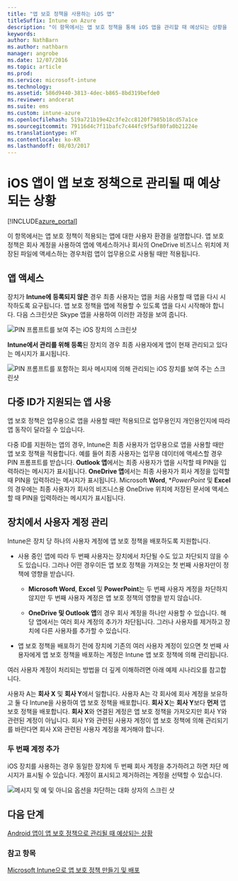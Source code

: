 ```yaml
---
title: "앱 보호 정책을 사용하는 iOS 앱"
titleSuffix: Intune on Azure
description: "이 항목에서는 앱 보호 정책을 통해 iOS 앱을 관리할 때 예상되는 상황을 설명합니다.\""
keywords: 
author: NathBarn
ms.author: nathbarn
manager: angrobe
ms.date: 12/07/2016
ms.topic: article
ms.prod: 
ms.service: microsoft-intune
ms.technology: 
ms.assetid: 586d9440-3813-4dec-b865-8bd319befde0
ms.reviewer: andcerat
ms.suite: ems
ms.custom: intune-azure
ms.openlocfilehash: 519a721b19e42c3fe2cc8120f7985b18cd57a1ce
ms.sourcegitcommit: 79116d4c7f11bafc7c444fc9f5af80fa0b21224e
ms.translationtype: HT
ms.contentlocale: ko-KR
ms.lasthandoff: 08/03/2017
---
```

# <a name="what-to-expect-when-your-ios-app-is-managed-by-app-protection-policies"></a>iOS 앱이 앱 보호 정책으로 관리될 때 예상되는 상황

[!INCLUDE[azure_portal](./includes/azure_portal.md)]

이 항목에서는 앱 보호 정책이 적용되는 앱에 대한 사용자 환경을 설명합니다. 앱 보호 정책은 회사 계정을 사용하여 앱에 액세스하거나 회사의 OneDrive 비즈니스 위치에 저장된 파일에 액세스하는 경우처럼 앱이 업무용으로 사용될 때만 적용됩니다.
##  <a name="accessing-apps"></a>앱 액세스

장치가 **Intune에 등록되지 않은** 경우 최종 사용자는 앱을 처음 사용할 때 앱을 다시 시작하도록 요구됩니다.  앱 보호 정책을 앱에 적용할 수 있도록 앱을 다시 시작해야 합니다. 다음 스크린샷은 Skype 앱을 사용하여 이러한 과정을 보여 줍니다.


![PIN 프롬프트를 보여 주는 iOS 장치의 스크린샷](./media/ios-pin-prompt.png)

**Intune에서 관리를 위해 등록**된 장치의 경우 최종 사용자에게 앱이 현재 관리되고 있다는 메시지가 표시됩니다.

![PIN 프롬프트를 포함하는 회사 메시지에 의해 관리되는 iOS 장치를 보여 주는 스크린샷](./media/ios-managed-devices-pin-prompt.png)

##  <a name="using-apps-with-multi-identity-support"></a>다중 ID가 지원되는 앱 사용

앱 보호 정책은 업무용으로 앱을 사용할 때만 적용되므로 업무용인지 개인용인지에 따라 앱 동작이 달라질 수 있습니다.  

다중 ID를 지원하는 앱의 경우, Intune은 최종 사용자가 업무용으로 앱을 사용할 때만 앱 보호 정책을 적용합니다.  예를 들어 최종 사용자는 업무용 데이터에 액세스할 경우 PIN 프롬프트를 받습니다.  **Outlook 앱**에서는 최종 사용자가 앱을 시작할 때 PIN을 입력하라는 메시지가 표시됩니다. **OneDrive 앱**에서는 최종 사용자가 회사 계정을 입력할 때 PIN을 입력하라는 메시지가 표시됩니다.  Microsoft **Word**, **PowerPoint* 및 **Excel**의 경우에는 최종 사용자가 회사의 비즈니스용 OneDrive 위치에 저장된 문서에 액세스할 때 PIN을 입력하라는 메시지가 표시됩니다.
##  <a name="managing-user-accounts-on-the-device"></a>장치에서 사용자 계정 관리

Intune은 장치 당 하나의 사용자 계정에 앱 보호 정책을 배포하도록 지원합니다.

* 사용 중인 앱에 따라 두 번째 사용자는 장치에서 차단될 수도 있고 차단되지 않을 수도 있습니다. 그러나 어떤 경우이든 앱 보호 정책을 가져오는 첫 번째 사용자만이 정책에 영향을 받습니다.
  * **Microsoft Word**, **Excel** 및 **PowerPoint**는 두 번째 사용자 계정을 차단하지 않지만 두 번째 사용자 계정은 앱 보호 정책의 영향을 받지 않습니다.  

  * **OneDrive 및 Outlook 앱**의 경우 회사 계정을 하나만 사용할 수 있습니다.  해당 앱에서는 여러 회사 계정의 추가가 차단됩니다.  그러나 사용자를 제거하고 장치에 다른 사용자를 추가할 수 있습니다.

* 앱 보호 정책을 배포하기 전에 장치에 기존의 여러 사용자 계정이 있으면 첫 번째 사용자에게 앱 보호 정책을 배포하는 계정은 Intune 앱 보호 정책에 의해 관리됩니다.


여러 사용자 계정이 처리되는 방법을 더 깊게 이해하려면 아래 예제 시나리오를 참고합니다.

사용자 A는 **회사 X** 및 **회사 Y**에서 일합니다. 사용자 A는 각 회사에 회사 계정을 보유하고 둘 다 Intune을 사용하여 앱 보호 정책을 배포합니다. **회사 X**는 **회사 Y**보다 **먼저** 앱 보호 정책을 배포합니다. **회사 X**와 연결된 계정은 앱 보호 정책을 가져오지만 회사 Y와 관련된 계정이 아닙니다. 회사 Y와 관련된 사용자 계정이 앱 보호 정책에 의해 관리되기를 바란다면 회사 X와 관련된 사용자 계정을 제거해야 합니다.
### <a name="adding-a-second-account"></a>두 번째 계정 추가

iOS 장치를 사용하는 경우 동일한 장치에 두 번째 회사 계정을 추가하려고 하면 차단 메시지가 표시될 수 있습니다.  계정이 표시되고 제거하려는 계정을 선택할 수 있습니다.

![메시지 및 예 및 아니요 옵션을 차단하는 대화 상자의 스크린 샷](./media/ios-switch-user.PNG)

## <a name="next-steps"></a>다음 단계
[Android 앱이 앱 보호 정책으로 관리될 때 예상되는 상황](app-protection-enabled-apps-android.md)
### <a name="see-also"></a>참고 항목
[Microsoft Intune으로 앱 보호 정책 만들기 및 배포](app-protection-policies.md)
